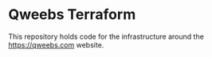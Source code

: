# Qweebs Terraform

This repository holds code for the infrastructure around the https://qweebs.com website.
